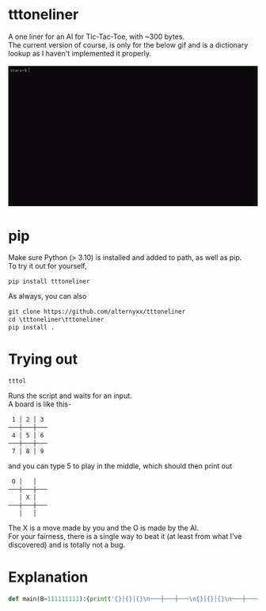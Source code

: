 # tttoneliner
A one liner for an AI for Tic-Tac-Toe, with ~300 bytes.  
The current version of course, is only for the below gif
and is a dictionary lookup as I haven't implemented it
properly.
<br><br>
![Examples of Tic-Tac-Toe being played](../assets/tttol.gif)

# pip
Make sure Python (> 3.10) is installed and added to path, as well as pip.  
To try it out for yourself,
```
pip install tttoneliner
```

As always, you can also
```
git clone https://github.com/alternyxx/tttoneliner
cd \tttoneliner\tttoneliner
pip install .
```

# Trying out
```
tttol
```
Runs the script and waits for an input.  
A board is like this-
```  
 1 │ 2 │ 3 
───┼───┼───  
 4 │ 5 │ 6 
───┼───┼───  
 7 │ 8 │ 9 
```
and you can type 5 to play in the middle, which should then
print out
```
 O │   │   
───┼───┼───
   │ X │
───┼───┼───
   │   │
```
The X is a move made by you and the O is made by the AI.  
For your fairness, there is a single way to beat it (at 
least from what I've discovered) and is totally not a bug.

# Explanation
```python
def main(B=111111111):{print('{}│{}│{}\n───┼───┼───\n{}│{}│{}\n───┼───┼───\n{}│{}│{}'.format(*['   'if i=='1'else' X 'if i=='2'else' O 'for i in str(B)]))for _ in range(5)if(B:=B+1*10**abs(9-int(input())))and(B:=B+2*10**boards[B])}
```